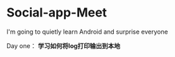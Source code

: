 # Social-app-<b>Meet</b>
I'm going to quietly learn Android and surprise everyone

Day one：
<B>学习如何将log打印输出到本地</B>
